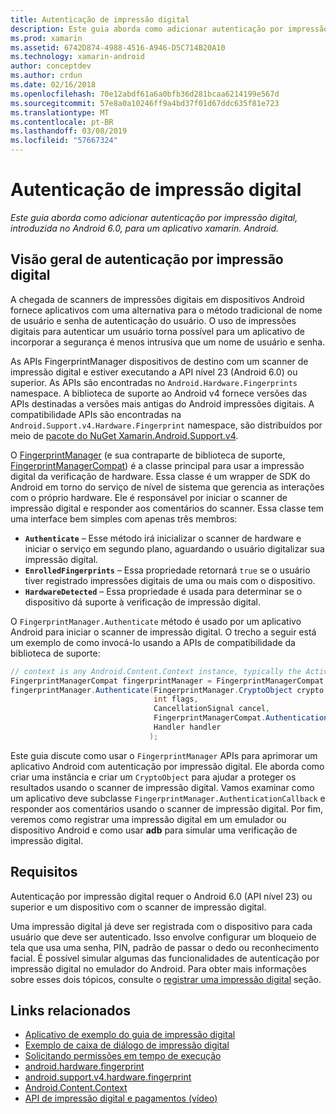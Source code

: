 ```yaml
---
title: Autenticação de impressão digital
description: Este guia aborda como adicionar autenticação por impressão digital, introduzida no Android 6.0, para um aplicativo xamarin. Android.
ms.prod: xamarin
ms.assetid: 6742D874-4988-4516-A946-D5C714B20A10
ms.technology: xamarin-android
author: conceptdev
ms.author: crdun
ms.date: 02/16/2018
ms.openlocfilehash: 70e12abdf61a6a0bfb36d281bcaa6214199e567d
ms.sourcegitcommit: 57e8a0a10246ff9a4bd37f01d67ddc635f81e723
ms.translationtype: MT
ms.contentlocale: pt-BR
ms.lasthandoff: 03/08/2019
ms.locfileid: "57667324"
---
```

# <a name="fingerprint-authentication"></a>Autenticação de impressão digital

_Este guia aborda como adicionar autenticação por impressão digital, introduzida no Android 6.0, para um aplicativo xamarin. Android._


## <a name="fingerprint-authentication-overview"></a>Visão geral de autenticação por impressão digital

A chegada de scanners de impressões digitais em dispositivos Android fornece aplicativos com uma alternativa para o método tradicional de nome de usuário e senha de autenticação do usuário. O uso de impressões digitais para autenticar um usuário torna possível para um aplicativo de incorporar a segurança é menos intrusiva que um nome de usuário e senha.

As APIs FingerprintManager dispositivos de destino com um scanner de impressão digital e estiver executando a API nível 23 (Android 6.0) ou superior. As APIs são encontradas no `Android.Hardware.Fingerprints` namespace. A biblioteca de suporte ao Android v4 fornece versões das APIs destinadas a versões mais antigas do Android impressões digitais. A compatibilidade APIs são encontradas na `Android.Support.v4.Hardware.Fingerprint` namespace, são distribuídos por meio de [pacote do NuGet Xamarin.Android.Support.v4](https://www.nuget.org/packages/Xamarin.Android.Support.v4/).

O [FingerprintManager](https://developer.android.com/reference/android/hardware/fingerprint/FingerprintManager.html) (e sua contraparte de biblioteca de suporte, [FingerprintManagerCompat](https://developer.android.com/reference/android/support/v4/hardware/fingerprint/FingerprintManagerCompat.html)) é a classe principal para usar a impressão digital da verificação de hardware. Essa classe é um wrapper de SDK do Android em torno do serviço de nível de sistema que gerencia as interações com o próprio hardware. Ele é responsável por iniciar o scanner de impressão digital e responder aos comentários do scanner. Essa classe tem uma interface bem simples com apenas três membros:

* **`Authenticate`** &ndash; Esse método irá inicializar o scanner de hardware e iniciar o serviço em segundo plano, aguardando o usuário digitalizar sua impressão digital.
* **`EnrolledFingerprints`** &ndash; Essa propriedade retornará `true` se o usuário tiver registrado impressões digitais de uma ou mais com o dispositivo.
* **`HardwareDetected`** &ndash; Essa propriedade é usada para determinar se o dispositivo dá suporte à verificação de impressão digital.

O `FingerprintManager.Authenticate` método é usado por um aplicativo Android para iniciar o scanner de impressão digital. O trecho a seguir está um exemplo de como invocá-lo usando a APIs de compatibilidade da biblioteca de suporte:

```csharp
// context is any Android.Content.Context instance, typically the Activity 
FingerprintManagerCompat fingerprintManager = FingerprintManagerCompat.From(context);
fingerprintManager.Authenticate(FingerprintManager.CryptoObject crypto,
                                int flags,
                                CancellationSignal cancel,
                                FingerprintManagerCompat.AuthenticationCallback callback,
                                Handler handler
                               );
```

Este guia discute como usar o `FingerprintManager` APIs para aprimorar um aplicativo Android com autenticação por impressão digital. Ele aborda como criar uma instância e criar um `CryptoObject` para ajudar a proteger os resultados usando o scanner de impressão digital. Vamos examinar como um aplicativo deve subclasse `FingerprintManager.AuthenticationCallback` e responder aos comentários usando o scanner de impressão digital. Por fim, veremos como registrar uma impressão digital em um emulador ou dispositivo Android e como usar **adb** para simular uma verificação de impressão digital.

## <a name="requirements"></a>Requisitos

Autenticação por impressão digital requer o Android 6.0 (API nível 23) ou superior e um dispositivo com o scanner de impressão digital. 

Uma impressão digital já deve ser registrada com o dispositivo para cada usuário que deve ser autenticado. Isso envolve configurar um bloqueio de tela que usa uma senha, PIN, padrão de passar o dedo ou reconhecimento facial. É possível simular algumas das funcionalidades de autenticação por impressão digital no emulador do Android.  Para obter mais informações sobre esses dois tópicos, consulte o [registrar uma impressão digital](enrolling-fingerprint.md) seção. 






## <a name="related-links"></a>Links relacionados

- [Aplicativo de exemplo do guia de impressão digital](https://developer.xamarin.com/samples/monodroid/FingerprintGuide/)
- [Exemplo de caixa de diálogo de impressão digital](https://developer.xamarin.com/samples/monodroid/android-m/FingerprintDialog/)
- [Solicitando permissões em tempo de execução](https://developer.android.com/training/permissions/requesting.html)
- [android.hardware.fingerprint](https://developer.android.com/reference/android/hardware/fingerprint/package-summary.html)
- [android.support.v4.hardware.fingerprint](https://developer.android.com/reference/android/support/v4/hardware/fingerprint/package-summary.html)
- [Android.Content.Context](https://developer.xamarin.com/api/type/Android.Content.Context/)
- [API de impressão digital e pagamentos (vídeo)](https://youtu.be/VOn7VrTRlA4)
